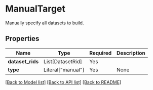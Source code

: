# ManualTarget

Manually specify all datasets to build.

## Properties
| Name | Type | Required | Description |
| ------------ | ------------- | ------------- | ------------- |
**dataset_rids** | List[DatasetRid] | Yes |  |
**type** | Literal["manual"] | Yes | None |


[[Back to Model list]](../../../README.md#models-v2-link) [[Back to API list]](../../../README.md#apis-v2-link) [[Back to README]](../../../README.md)

